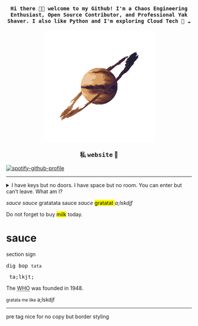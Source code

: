 <h4 align="center"><samp> Hi there 👋🏾  welcome to my Github! I'm a Chaos Engineering Enthusiast, Open Source Contributor, and Professional Yak Shaver. I also like Python and I'm exploring Cloud Tech 🐍 ☁️ </samp></h4>

 <p align = "center"> <img src="Assets/planet.gif" align="center"> </p>
 <h3 align = "center"> 私 <samp>website</samp> 🧡</h3>



[![spotify-github-profile](https://spotify-github-profile.vercel.app/api/view?uid=31kogfcn5sjq2ywtjmuolnefrl54&cover_image=true&theme=novatorem&bar_color=53b14f&bar_color_cover=false)](https://spotify-github-profile.vercel.app/api/view?uid=31kogfcn5sjq2ywtjmuolnefrl54&redirect=true)





---

<details>
    <summary>I have keys but no doors. I have space but no room. You can enter but can’t leave. What am I?</summary>
    A keyboard.
</details>

<var> sauce </var>
_sauce_
<time> gratatata </time>
<span> sauce </span>
<cite>sauce</cite>
<mark> gratatat </mark>
<dfn> a;lskdjf </dfn>

<p>Do not forget to buy <mark>milk</mark> today.</p>

#  sauce 

section sign

<tt> dig bop </tt> `tata`
<pre> ta;lkjt; </pre>
The <abbr title="World Health Organization">WHO</abbr> was founded in 1948.

<small> gratata me like </small>
<wbr>a;lskdjf</wbr>

---
pre tag nice for no copy but border styling
